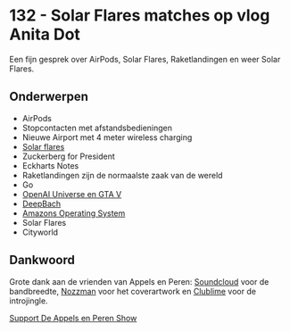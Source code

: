 # 132 - Solar Flares matches op vlog Anita Dot

<p>Een fijn gesprek over AirPods, Solar Flares, Raketlandingen en weer Solar Flares.</p>

<h2>Onderwerpen</h2>

<ul>
<li>AirPods</li>
<li>Stopcontacten met afstandsbedieningen</li>
<li>Nieuwe Airport met 4 meter wireless charging</li>
<li><a href="https://en.wikipedia.org/wiki/Solar_flare" rel="nofollow">Solar flares</a></li>
<li>Zuckerberg for President</li>
<li>Eckharts Notes</li>
<li>Raketlandingen zijn de normaalste zaak van de wereld</li>
<li>Go</li>
<li><a href="https://openai.com/blog/GTA-V-plus-Universe/" rel="nofollow">OpenAI Universe en GTA V</a></li>
<li><a href="https://youtu.be/QiBM7-5hA6o" rel="nofollow">DeepBach</a></li>
<li><a href="https://stratechery.com/2017/amazons-operating-system/" rel="nofollow">Amazons Operating System</a></li>
<li>Solar Flares</li>
<li>Cityworld</li>
</ul>

<h2>Dankwoord</h2>

<p>Grote dank aan de vrienden van Appels en Peren: <a href="http://soundcloud.com" rel="nofollow">Soundcloud</a> voor de bandbreedte, <a href="http://www.nozzman.com/" rel="nofollow">Nozzman</a> voor het coverartwork en <a href="http://twitter.com/#!/clublime" rel="nofollow">Clublime</a> voor de introjingle.</p><p><a href="https://www.patreon.com/appelsenperenshow" rel="payment">Support De Appels en Peren Show</a></p>